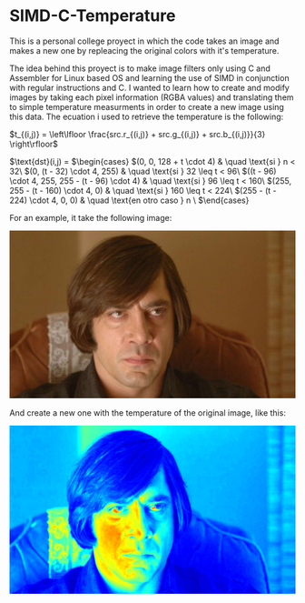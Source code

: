 # SIMD-C-Temperature
This is a personal college proyect in which the code takes an image and makes a new one by repleacing the original colors with it's temperature.

The idea behind this proyect is to make image filters only using C and Assembler for Linux based OS and learning the use of SIMD in conjunction with regular instructions and C.
I wanted to learn how to create and modify images by taking each pixel information (RGBA values) and translating them to simple temperature measurments in order to create a new image using this data.
The ecuation i used to retrieve the temperature is the following:

$t_{(i,j)} = \left\lfloor \frac{src.r_{(i,j)} + src.g_{(i,j)} + src.b_{(i,j)}}{3} \right\rfloor$

$\text{dst}(i,j) =
  $\begin{cases}
    $(0, 0, 128 + t \cdot 4)       & \quad \text{si } n < 32\\
    $(0, (t - 32) \cdot 4, 255)      & \quad \text{si } 32 \leq t < 96\\
    $((t - 96) \cdot 4, 255, 255 - (t - 96) \cdot 4)       & \quad \text{si } 96 \leq t < 160\\
    $(255, 255 - (t - 160) \cdot 4, 0)       & \quad \text{si } 160 \leq t < 224\\
    $(255 - (t - 224) \cdot 4, 0, 0)       & \quad \text{en otro caso } n \\
  $\end{cases}


For an example, it take the following image:

![alt text](https://github.com/Mati-S/SIMD-C-Temperature/blob/main/src/img/NoCountryForOldMen.1024x600.bmp?raw=true)

And create a new one with the temperature of the original image, like this:

![alt text](https://github.com/Mati-S/SIMD-C-Temperature/blob/main/src/tests/data/resultados_nuestros/NoCountryForOldMen.1024x600.bmp.temperature.ASM.bmp?raw=true)
